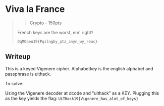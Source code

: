 # Viva la France

> > Crypto - 150pts
>
>French keys are the worst, em' right?
>```
>OqMOaeu19{Pqzlngby_ptz_anyn_wy_reac}
>```

## Writeup

This is a keyed Vigenere cipher. Alphabetkey is the english alphabet and passphrase is uithack. 

To solve:

Using the Vigenere decoder at dcode and "uithack" as a KEY.
Plugging this as the key yields the flag:
`UiTHack19{Vigenere_has_alot_of_keys}`
